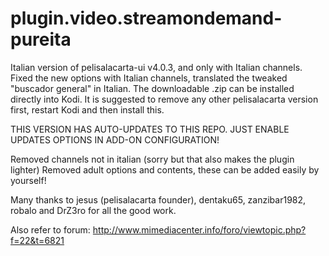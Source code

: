 # plugin.video.streamondemand-pureita
Italian version of pelisalacarta-ui v4.0.3,
and only with Italian channels.
Fixed the new options with Italian channels,
translated the tweaked "buscador general" in Italian.
The downloadable .zip can be installed directly into Kodi.
It is suggested to remove any other pelisalacarta version first, restart Kodi and then install this.

THIS VERSION HAS AUTO-UPDATES TO THIS REPO.
JUST ENABLE UPDATES OPTIONS IN ADD-ON CONFIGURATION!

Removed channels not in italian (sorry but that also makes the plugin lighter)
Removed adult options and contents, these can be added easily by yourself!

Many thanks to jesus (pelisalacarta founder), dentaku65, zanzibar1982, robalo and DrZ3ro for all the good work.

Also refer to forum: http://www.mimediacenter.info/foro/viewtopic.php?f=22&t=6821

